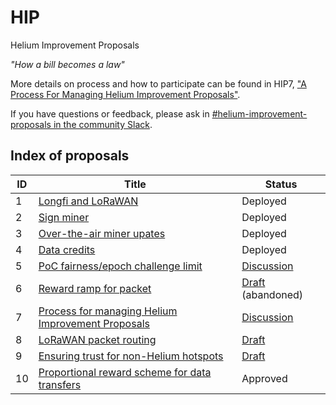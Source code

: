 # HIP

Helium Improvement Proposals

_"How a bill becomes a law"_

More details on process and how to participate can be found in HIP7, ["A Process For Managing Helium Improvement Proposals"](https://github.com/helium/HIP/blob/master/0007-managing-hip-process.md).

If you have questions or feedback, please ask in [#helium-improvement-proposals in the community Slack](https://chat.helium.com/).

## Index of proposals

| ID | Title | Status |
| -- | ----- | ------ |
| 1  | [Longfi and LoRaWAN](https://github.com/helium/HIP/blob/master/0001-longfi-and-lorawan.md) | Deployed |
| 2  | [Sign miner](https://github.com/helium/HIP/blob/master/0002-sign-miner.md) | Deployed |
| 3  | [Over-the-air miner upates](https://github.com/helium/HIP/blob/master/0003-miner-update.md) | Deployed |
| 4  | [Data credits](https://github.com/helium/HIP/blob/master/0004-data-credits.md) | Deployed |
| 5  | [PoC fairness/epoch challenge limit](https://github.com/helium/HIP/blob/724bc34a277ad98ca076b5e838184f47c840fabd/0005-poc-fairness.md) | [Discussion](https://github.com/helium/HIP/issues/24) |
| 6  | [Reward ramp for packet](https://github.com/helium/HIP/blob/60ba6cb841d3ef66020a8504070f7016d20ef5ab/0006-reward-ramp-for-packets.md) | [Draft](https://github.com/helium/HIP/pull/20) (abandoned) |
| 7  | [Process for managing Helium Improvement Proposals](https://github.com/helium/HIP/blob/a2e5561c9cacdd93c970f99029947895693d5aac/0007-managing-hip-process.md) | [Discussion](https://github.com/helium/HIP/issues/26) |
| 8  | [LoRaWAN packet routing](https://github.com/helium/HIP/blob/c2f3ce61466b003731bb967959ca8b6e7706fca5/0008-lorawan-routing.md) | [Draft](https://github.com/helium/HIP/pull/9) |
| 9  | [Ensuring trust for non-Helium hotspots](https://github.com/helium/HIP/blob/7b715a0614d4c529144e1d6c0083ee8b38c05b29/0009-non-helium-hotspots.md) | [Draft](https://github.com/helium/HIP/pull/15) |
 10  | [Proportional reward scheme for data transfers](https://github.com/helium/HIP/blob/master/0010-usage-based-data-transfer-rewards.md) | Approved |

